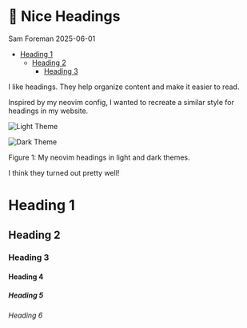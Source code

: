 # 📰 Nice Headings
Sam Foreman
2025-06-01

<link rel="preconnect" href="https://fonts.googleapis.com">
<link href="https://iosevka-webfonts.github.io/iosevka/iosevka.css" rel="stylesheet">

- [Heading 1](#heading-1)
  - [Heading 2](#heading-2)
    - [Heading 3](#heading-3)

I like headings. They help organize content and make it easier to read.

Inspired by my neovim config, I wanted to recreate a similar style for
headings in my website.

<div id="fig-headings-neovim">

![Light Theme](../../../../assets/nvim-headings-light.png)

![Dark Theme](../../../../assets/nvim-headings-dark.png)

Figure 1: My neovim headings in light and dark themes.

</div>

I think they turned out pretty well!

# Heading 1

## Heading 2

### Heading 3

#### Heading 4

##### Heading 5

###### Heading 6
